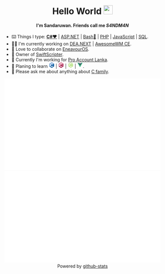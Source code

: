 <h1 align="center">Hello World <img src="https://media.giphy.com/media/RXJXrVNAOOCsTzBOU5/giphy.gif" width="29px" height="29px"/></h1>
<h4 align="center">I'm Sandaruwan. Friends call me <i>S4NDM4N</i></h4>

*  :keyboard: Things I type: [**C#**:heart:](https://dotnet.microsoft.com/en-us/languages/csharp) | [ASP.NET](https://dotnet.microsoft.com/en-us/apps/aspnet) | [Bash:purple_heart:](https://en.wikipedia.org/wiki/Bash_(Unix_shell)) | [PHP](https://www.php.net/) | [JavaScript](https://www.javascript.com/) | [SQL](https://en.wikipedia.org/wiki/SQL).
*  :mechanic: I'm currently working on [DEA.NEXT](https://github.com/s4ndm4n82/DEA.Next) | [AwesomeWM CE](https://github.com/s4ndm4n82/eos-awesome-ce).
*  :handshake: Love to collaborate on [EneavourOS](https://github.com/EndeavourOS-Community-Editions/awesome).
*  :briefcase: Owner of [SwiftScripter](https://github.com/SwiftScripters).
*  :office: Currently I'm working for [Pro Account Lanka](https://pro-account.lk/).
*  :book: Planing to learn <img src="Images/Logos/c_icon.png" width="18px" height="18px"/> | <img src="Images/Logos/cplusplus_icon.png" width="18px" height="18px"/> | <img src="Images/Logos/node_icon.png" width="18px" height="18px"/> | <img src="Images/Logos/vue_icon.png" width="18px" width="18px"/>.
*  :speech_balloon: Please ask me about anything about [C family](https://www.bairesdev.com/blog/c-family-programming-languages-differences).
<p align="center">
  <img src="https://raw.githubusercontent.com/s4ndm4n82/gitstatus/master/generated/overview.svg#gh-dark-mode-only"/>
  <img src="https://raw.githubusercontent.com/s4ndm4n82/gitstatus/master/generated/languages.svg#gh-dark-mode-only"/><br/>
  Powered by <a href="https://github.com/jstrieb/github-stats" target="_blank">github-stats</a>
</p>

<!--
**s4ndm4n82/s4ndm4n82** is a ✨ _special_ ✨ repository because its `README.md` (this file) appears on your GitHub profile.

Here are some ideas to get you started:

- 🔭 I’m currently working on ...
- 🌱 I’m currently learning ...
- 👯 I’m looking to collaborate on ...
- 🤔 I’m looking for help with ...
- 💬 Ask me about ...
- 📫 How to reach me: ...
- 😄 Pronouns: ...
- ⚡ Fun fact: ...
-->
